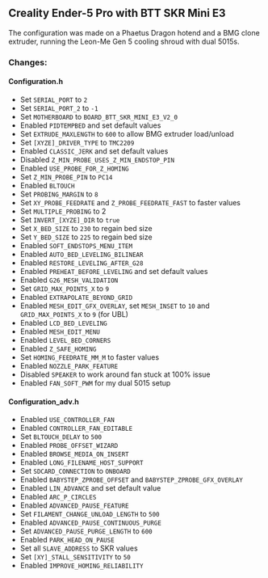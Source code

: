 ## Creality Ender-5 Pro with BTT SKR Mini E3

The configuration was made on a Phaetus Dragon hotend and a BMG clone extruder, running the Leon-Me Gen 5 cooling shroud with dual 5015s.

### Changes:

#### Configuration.h

- Set `SERIAL_PORT` to `2`
- Set `SERIAL_PORT_2` to `-1`
- Set `MOTHERBOARD` to `BOARD_BTT_SKR_MINI_E3_V2_0`
- Enabled `PIDTEMPBED` and set default values
- Set `EXTRUDE_MAXLENGTH` to `600` to allow BMG extruder load/unload
- Set `[XYZE]_DRIVER_TYPE` to `TMC2209`
- Enabled `CLASSIC_JERK` and set default values
- Disabled `Z_MIN_PROBE_USES_Z_MIN_ENDSTOP_PIN`
- Enabled `USE_PROBE_FOR_Z_HOMING`
- Set `Z_MIN_PROBE_PIN` to `PC14`
- Enabled `BLTOUCH`
- Set `PROBING_MARGIN` to `8`
- Set `XY_PROBE_FEEDRATE` and `Z_PROBE_FEEDRATE_FAST` to faster values
- Set `MULTIPLE_PROBING` to 2
- Set `INVERT_[XYZE]_DIR` to `true`
- Set `X_BED_SIZE` to `230` to regain bed size
- Set `Y_BED_SIZE` to `225` to regain bed size
- Enabled `SOFT_ENDSTOPS_MENU_ITEM`
- Enabled `AUTO_BED_LEVELING_BILINEAR`
- Enabled `RESTORE_LEVELING_AFTER_G28`
- Enabled `PREHEAT_BEFORE_LEVELING` and set default values
- Enabled `G26_MESH_VALIDATION`
- Set `GRID_MAX_POINTS_X` to `9`
- Enabled `EXTRAPOLATE_BEYOND_GRID`
- Enabled `MESH_EDIT_GFX_OVERLAY`, set `MESH_INSET` to `10` and `GRID_MAX_POINTS_X` to `9` (for UBL)
- Enabled `LCD_BED_LEVELING`
- Enabled `MESH_EDIT_MENU`
- Enabled `LEVEL_BED_CORNERS`
- Enabled `Z_SAFE_HOMING`
- Set `HOMING_FEEDRATE_MM_M` to faster values
- Enabled `NOZZLE_PARK_FEATURE`
- Disabled `SPEAKER` to work around fan stuck at 100% issue
- Enabled `FAN_SOFT_PWM` for my dual 5015 setup

#### Configuration_adv.h

- Enabled `USE_CONTROLLER_FAN`
- Enabled `CONTROLLER_FAN_EDITABLE`
- Set `BLTOUCH_DELAY` to `500`
- Enabled `PROBE_OFFSET_WIZARD`
- Enabled `BROWSE_MEDIA_ON_INSERT`
- Enabled `LONG_FILENAME_HOST_SUPPORT`
- Set `SDCARD_CONNECTION` to `ONBOARD`
- Enabled `BABYSTEP_ZPROBE_OFFSET` and `BABYSTEP_ZPROBE_GFX_OVERLAY`
- Enabled `LIN_ADVANCE` and set default value
- Enabled `ARC_P_CIRCLES`
- Enabled `ADVANCED_PAUSE_FEATURE`
- Set `FILAMENT_CHANGE_UNLOAD_LENGTH` to `500`
- Enabled `ADVANCED_PAUSE_CONTINUOUS_PURGE`
- Set `ADVANCED_PAUSE_PURGE_LENGTH` to `600`
- Enabled `PARK_HEAD_ON_PAUSE`
- Set all `SLAVE_ADDRESS` to SKR values
- Set `[XY]_STALL_SENSITIVITY` to `50`
- Enabled `IMPROVE_HOMING_RELIABILITY`
